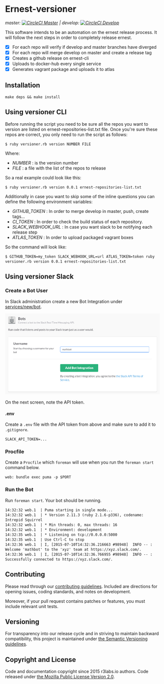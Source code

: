 # Ernest-versioner 

_master: [![CircleCI Master](https://circleci.com/gh/ernestio/ernest-versioner/tree/master.svg?style=svg)](https://circleci.com/gh/ernestio/ernest-versioner/tree/master) | develop: [![CircleCI Develop](https://circleci.com/gh/ernestio/ernest-versioner/tree/develop.svg?style=svg)](https://circleci.com/gh/ernestio/ernest-versioner/tree/develop)_

This software intends to be an automation on the ernest release process. 
It will follow the next steps in order to completely release ernest.

- [x] For each repo will verify if develop and master branches have diverged
- [x] For each repo will merge develop on master and create a release tag
- [x] Creates a github release on ernest-cli
- [x] Uploads to docker-hub every single service
- [x] Generates vagrant package and uploads it to atlas

## Installation

```
make deps && make install
```

## Using versioner CLI

Before running the script you need to be sure all the repos you want to version are listed on ernest-repositories-list.txt file.
Once you're sure these repos are correct, you only need to run the script as follows:

```
$ ruby versioner.rb version NUMBER FILE
```

Where:

- *NUMBER* : is the version number
- *FILE* : a file with the list of the repos to release

So a real example could look like this:

```
$ ruby versioner.rb version 0.0.1 ernest-repositories-list.txt
```

Additionally in case you want to skip some of the inline questions you can define the following environment variables:

- *GITHUB_TOKEN* : In order to merge develop in master, push, create tags...
- *CI_TOKEN* : In order to check the build status of each repository.
- *SLACK_WEBHOOK_URL* : In case you want slack to be notifying each release step
- *ATLAS_TOKEN* : In order to upload packaged vagrant boxes

So the command will look like:

```
$ GITHUB_TOKEN=my_token SLACK_WEBHOOK_URL=url ATLAS_TOKEN=token ruby versioner.rb version 0.0.1 ernest-repositories-list.txt
```

## Using versioner Slack

### Create a Bot User

In Slack administration create a new Bot Integration under [services/new/bot](http://slack.com/services/new/bot).

![](screenshots/register-bot.png)

On the next screen, note the API token.

#### .env

Create a `.env` file with the API token from above and make sure to add it to `.gitignore`.

```
SLACK_API_TOKEN=...
```

### Procfile

Create a `Procfile` which `foreman` will use when you run the `foreman start` command below.

```
web: bundle exec puma -p $PORT
```

### Run the Bot

Run `foreman start`. Your bot should be running.

```
14:32:32 web.1  | Puma starting in single mode...
14:32:32 web.1  | * Version 2.11.3 (ruby 2.1.6-p336), codename: Intrepid Squirrel
14:32:32 web.1  | * Min threads: 0, max threads: 16
14:32:32 web.1  | * Environment: development
14:32:35 web.1  | * Listening on tcp://0.0.0.0:5000
14:32:35 web.1  | Use Ctrl-C to stop
14:32:36 web.1  | I, [2015-07-10T14:32:36.216663 #98948]  INFO -- : Welcome 'mathbot' to the 'xyz' team at https://xyz.slack.com/.
14:32:36 web.1  | I, [2015-07-10T14:32:36.766955 #98948]  INFO -- : Successfully connected to https://xyz.slack.com/.
```


## Contributing

Please read through our
[contributing guidelines](CONTRIBUTING.md).
Included are directions for opening issues, coding standards, and notes on
development.

Moreover, if your pull request contains patches or features, you must include
relevant unit tests.

## Versioning

For transparency into our release cycle and in striving to maintain backward
compatibility, this project is maintained under [the Semantic Versioning guidelines](http://semver.org/).

## Copyright and License

Code and documentation copyright since 2015 r3labs.io authors.
Code released under
[the Mozilla Public License Version 2.0](LICENSE).
